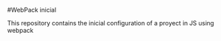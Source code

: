 #WebPack inicial

This repository contains the inicial configuration of a proyect in JS using webpack